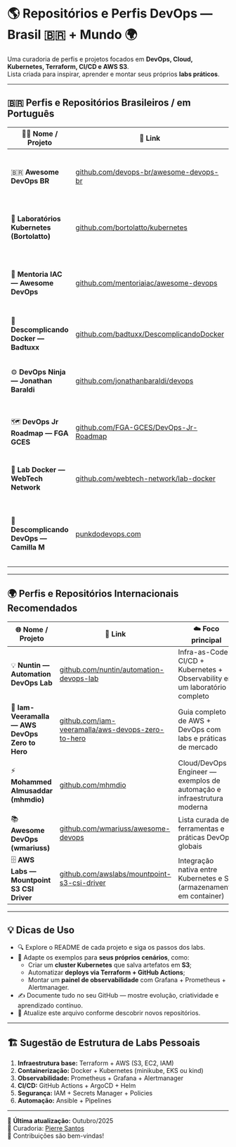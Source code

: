 # 🌎 Repositórios e Perfis DevOps — Brasil 🇧🇷 + Mundo 🌍  

Uma curadoria de perfis e projetos focados em **DevOps, Cloud, Kubernetes, Terraform, CI/CD e AWS S3**.  
Lista criada para inspirar, aprender e montar seus próprios **labs práticos**.  

---

## 🇧🇷 Perfis e Repositórios Brasileiros / em Português  

| 🧑‍💻 Nome / Projeto | 🔗 Link | 🧩 Foco principal |
|--------------------|----------|-------------------|
| 🇧🇷 **Awesome DevOps BR** | [github.com/devops-br/awesome-devops-br](https://github.com/devops-br/awesome-devops-br) | Lista de recursos, ferramentas e conteúdos sobre DevOps em português |
| 🧱 **Laboratórios Kubernetes (Bortolatto)** | [github.com/bortolatto/kubernetes](https://github.com/bortolatto/kubernetes) | Scripts de Vagrant e labs para criação de clusters Kubernetes |
| 🧭 **Mentoria IAC — Awesome DevOps** | [github.com/mentoriaiac/awesome-devops](https://github.com/mentoriaiac/awesome-devops) | Conteúdo curado sobre Docker, Kubernetes, Cloud, IaC, CI/CD e boas práticas |
| 🐳 **Descomplicando Docker — Badtuxx** | [github.com/badtuxx/DescomplicandoDocker](https://github.com/badtuxx/DescomplicandoDocker) | Livro e labs em português sobre Docker e containerização |
| ⚙️ **DevOps Ninja — Jonathan Baraldi** | [github.com/jonathanbaraldi/devops](https://github.com/jonathanbaraldi/devops) | Repositório com labs de Docker, Kubernetes, Rancher e automação |
| 🗺️ **DevOps Jr Roadmap — FGA GCES** | [github.com/FGA-GCES/DevOps-Jr-Roadmap](https://github.com/FGA-GCES/DevOps-Jr-Roadmap) | Roadmap em português para quem quer estruturar seus próprios labs |
| 🧪 **Lab Docker — WebTech Network** | [github.com/webtech-network/lab-docker](https://github.com/webtech-network/lab-docker) | Laboratório prático em português com foco em Docker e CI/CD |
| 🚀 **Descomplicando DevOps — Camilla M** | [punkdodevops.com](https://punkdodevops.com/2023/07/25/criando-uma-esteira-de-entrega-com-terraform-kubernetes-cloud-build-docker-e-github/) | Projeto com Terraform, Kubernetes, Cloud Build e Docker (artigo + exemplos práticos) |

---

## 🌍 Perfis e Repositórios Internacionais Recomendados  

| 🌐 Nome / Projeto | 🔗 Link | ☁️ Foco principal |
|-------------------|----------|------------------|
| 💡 **Nuntin — Automation DevOps Lab** | [github.com/nuntin/automation-devops-lab](https://github.com/nuntin/automation-devops-lab) | Infra-as-Code + CI/CD + Kubernetes + Observability em um laboratório completo |
| 🧰 **Iam-Veeramalla — AWS DevOps Zero to Hero** | [github.com/iam-veeramalla/aws-devops-zero-to-hero](https://github.com/iam-veeramalla/aws-devops-zero-to-hero) | Guia completo de AWS + DevOps com labs e práticas de mercado |
| ⚡ **Mohammed Almusaddar (mhmdio)** | [github.com/mhmdio](https://github.com/mhmdio) | Cloud/DevOps Engineer — exemplos de automação e infraestrutura moderna |
| 📚 **Awesome DevOps (wmariuss)** | [github.com/wmariuss/awesome-devops](https://github.com/wmariuss/awesome-devops) | Lista curada de ferramentas e práticas DevOps globais |
| 🗄️ **AWS Labs — Mountpoint S3 CSI Driver** | [github.com/awslabs/mountpoint-s3-csi-driver](https://github.com/awslabs/mountpoint-s3-csi-driver) | Integração nativa entre Kubernetes e S3 (armazenamento em container) |

---

## 💡 Dicas de Uso  

- 🔍 Explore o README de cada projeto e siga os passos dos labs.  
- 🧠 Adapte os exemplos para **seus próprios cenários**, como:
  - Criar um **cluster Kubernetes** que salva artefatos em **S3**;
  - Automatizar **deploys via Terraform + GitHub Actions**;
  - Montar um **painel de observabilidade** com Grafana + Prometheus + Alertmanager.
- ✍️ Documente tudo no seu GitHub — mostre evolução, criatividade e aprendizado contínuo.  
- 🌱 Atualize este arquivo conforme descobrir novos repositórios.  

---

## 🏗️ Sugestão de Estrutura de Labs Pessoais  

1. **Infraestrutura base:** Terraform + AWS (S3, EC2, IAM)  
2. **Containerização:** Docker + Kubernetes (minikube, EKS ou kind)  
3. **Observabilidade:** Prometheus + Grafana + Alertmanager  
4. **CI/CD:** GitHub Actions + ArgoCD + Helm  
5. **Segurança:** IAM + Secrets Manager + Policies  
6. **Automação:** Ansible + Pipelines  

---

📅 **Última atualização:** Outubro/2025  
👤 Curadoria: [Pierre Santos](https://github.com/pmagaiwer)  
💬 Contribuições são bem-vindas!  

